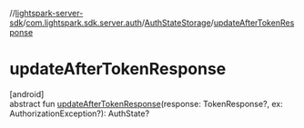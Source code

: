 //[lightspark-server-sdk](../../../index.md)/[com.lightspark.sdk.server.auth](../index.md)/[AuthStateStorage](index.md)/[updateAfterTokenResponse](update-after-token-response.md)

# updateAfterTokenResponse

[android]\
abstract fun [updateAfterTokenResponse](update-after-token-response.md)(response: TokenResponse?, ex: AuthorizationException?): AuthState?
